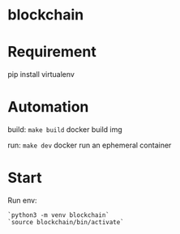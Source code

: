 # blockchain

# Requirement

pip install virtualenv

# Automation

build: `make build` docker build img

run: `make dev` docker run an ephemeral container 

# Start

Run env:

    `python3 -m venv blockchain`
    `source blockchain/bin/activate`
